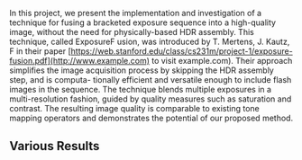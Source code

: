 In this project, we present the implementation and investigation of a technique for
fusing a bracketed exposure sequence into a high-quality image, without the need
for physically-based HDR assembly. This technique, called ExposureF usion,
was introduced by T. Mertens, J. Kautz, F in their paper [https://web.stanford.edu/class/cs231m/project-1/exposure-fusion.pdf](http://www.example.com) to visit example.com). Their approach simplifies the
image acquisition process by skipping the HDR assembly step, and is computa-
tionally efficient and versatile enough to include flash images in the sequence.
The technique blends multiple exposures in a multi-resolution fashion, guided by
quality measures such as saturation and contrast. The resulting image quality is
comparable to existing tone mapping operators and demonstrates the potential of
our proposed method. 

## Various Results
